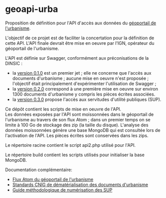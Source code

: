 # geoapi-urba

Proposition de définition pour l'API d'accès aux données
du [géoportail de l'urbanisme](https://www.geoportail-urbanisme.gouv.fr/).    

L'objectif de ce projet est de faciliter la concertation pour la définition de cette API.
L'API finale devrait être mise en oeuvre par l'IGN, opérateur du géoportail de l'urbanisme.

L'API est définie sur Swagger, conformément aux préconisations de la DINSIC :
  - la [version 0.1.0](https://swaggerhub.com/apis/benoitdavidfr/urba.geoapi.fr/0.1.0) est un premier jet ;
    elle ne concerne que l'accès aux documents d'urbanisme ;
    aucune mise en oeuvre n'est proposée ;
    l'objectif était principalement d'expérimenter l'utilisation de Swagger ;
  - la [version 0.2.0](https://swaggerhub.com/apis/benoitdavidfr/urba.geoapi.fr/0.2.0) correspond
    à une première mise en oeuvre sur environ 1300 documents d'urbanisme y compris les pièces écrites associées.
  - la [version 0.3.0](https://swaggerhub.com/apis/benoitdavidfr/urba.geoapi.fr/0.3.0) propose l'accès aux
    servitudes d'utilité publiques (SUP).

Ce dépôt contient les scripts de mise en oeuvre de l'API.    
Les données exposées par l'API sont moissonnées dans le géoportail de l'urbanisme au travers de son flux Atom ;
dans un premier temps on se limite à 100 Go de stockage des zip (la taille du disque).
L'analyse des données moissonnées génère une base MongoDB qui est consultée lors de l'activation de l'API.
Les pièces écrites sont conservées dans les zips.

Le répertoire racine contient le script api2.php utilisé pour l'API.

Le répertoire build contient les scripts utilisés pour initialiser la base MongoDB.

Documentation complémentaire:
  - [Flux Atom du géoportail de l'urbanisme](https://www.geoportail-urbanisme.gouv.fr/atom/download-feed/)
  - [Standards CNIG de dématérialisation des documents d'urbanisme](http://cnig.gouv.fr/?page_id=2732)
  - [Guide méthodologique de numérisation des SUP](http://www.geoinformations.developpement-durable.gouv.fr/servitudes-d-utilite-publiques-sup-r978.html)
